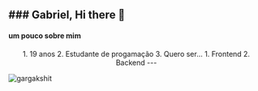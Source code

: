 ## ### Gabriel, Hi there 👋

#### um pouco sobre mim
<div align="center">
 1. 19 anos
2. Estudante de progamação
3. Quero ser...
  1. Frontend
  2. Backend
  ---
  </div>

  

<p align="left">
  <img
    src="https://komarev.com/ghpvc/?username=Ga-Candido"
    alt="gargakshit"
  />
</p>
